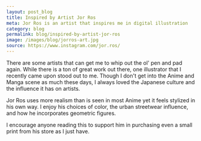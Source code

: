 ```yaml
---
layout: post_blog
title: Inspired by Artist Jor Ros
meta: Jor Ros is an artist that inspires me in digital illustration
category: blog
permalink: blog/inspired-by-artist-jor-ros
image: /images/blog/jorros-art.jpg
source: https://www.instagram.com/jor.ros/
---
```


There are some artists that can get me to whip out the ol' pen and pad again. While there is a ton of great work out there, one illustrator that I recently came upon stood out to me. Though I don't get into the Anime and Manga scene as much these days, I always loved the Japanese culture and the influence it has on artists. 

Jor Ros uses more realism than is seen in most Anime yet it feels stylized in his own way. I enjoy his choices of color, the urban streetwear influence, and how he incorporates geometric figures. 

I encourage anyone reading this to support him in purchasing even a small print from his store as I just have.